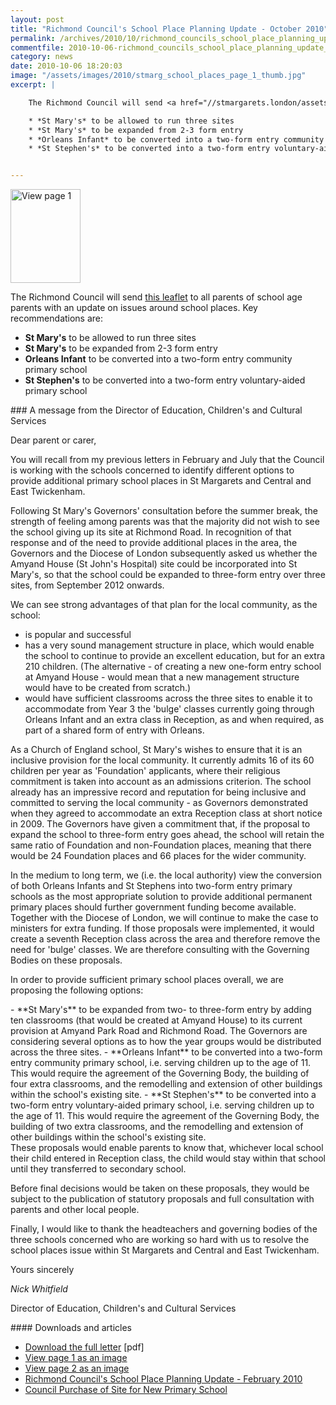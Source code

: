 ```yaml
---
layout: post
title: "Richmond Council's School Place Planning Update - October 2010"
permalink: /archives/2010/10/richmond_councils_school_place_planning_update_oct.html
commentfile: 2010-10-06-richmond_councils_school_place_planning_update_oct
category: news
date: 2010-10-06 18:20:03
image: "/assets/images/2010/stmarg_school_places_page_1_thumb.jpg"
excerpt: |

    The Richmond Council will send <a href="//stmargarets.london/assets/images/2010/stmarg_school_places_post_sept_2010.pdf">this leaflet</a> to all parents of school age parents with an update on issues around school places.  Key recommendations are:

    * *St Mary's* to be allowed to run three sites
    * *St Mary's* to be expanded from 2-3 form entry
    * *Orleans Infant* to be converted into a two-form entry community primary school
    * *St Stephen's* to be converted into a two-form entry voluntary-aided primary school


---
```


<a href="/assets/images/2010/stmarg_school_places_page_1.jpg" title="See larger version of - View page 1"><img src="/assets/images/2010/stmarg_school_places_page_1_thumb.jpg" width="112" height="150" alt="View page 1" class="photo right" /></a>

The Richmond Council will send [this leaflet](/assets/images/2010/stmarg_school_places_post_sept_2010.pdf) to all parents of school age parents with an update on issues around school places. Key recommendations are:

-   **St Mary's** to be allowed to run three sites
-   **St Mary's** to be expanded from 2-3 form entry
-   **Orleans Infant** to be converted into a two-form entry community primary school
-   **St Stephen's** to be converted into a two-form entry voluntary-aided primary school

<div markdown="1" class="letter">
### A message from the Director of Education, Children's and Cultural Services

Dear parent or carer,

You will recall from my previous letters in February and July that the Council is working with the schools concerned to identify different options to provide additional primary school places in St Margarets and Central and East Twickenham.

Following St Mary's Governors' consultation before the summer break, the strength of feeling among parents was that the majority did not wish to see the school giving up its site at Richmond Road. In recognition of that response and of the need to provide additional places in the area, the Governors and the Diocese of London subsequently asked us whether the Amyand House (St John's Hospital) site could be incorporated into St Mary's, so that the school could be expanded to three-form entry over three sites, from September 2012 onwards.

We can see strong advantages of that plan for the local community, as the school:

-   is popular and successful
-   has a very sound management structure in place, which would enable the school to continue to provide an excellent education, but for an extra 210 children. (The alternative - of creating a new one-form entry school at Amyand House - would mean that a new management structure would have to be created from scratch.)
-   would have sufficient classrooms across the three sites to enable it to accommodate from Year 3 the 'bulge' classes currently going through Orleans Infant and an extra class in Reception, as and when required, as part of a shared form of entry with Orleans.

As a Church of England school, St Mary's wishes to ensure that it is an inclusive provision for the local community. It currently admits 16 of its 60 children per year as 'Foundation' applicants, where their religious commitment is taken into account as an admissions criterion. The school already has an impressive record and reputation for being inclusive and committed to serving the local community - as Governors demonstrated when they agreed to accommodate an extra Reception class at short notice in 2009. The Governors have given a commitment that, if the proposal to expand the school to three-form entry goes ahead, the school will retain the same ratio of Foundation and non-Foundation places, meaning that there would be 24 Foundation places and 66 places for the wider community.

In the medium to long term, we (i.e. the local authority) view the conversion of both Orleans Infants and St Stephens into two-form entry primary schools as the most appropriate solution to provide additional permanent primary places should further government funding become available. Together with the Diocese of London, we will continue to make the case to ministers for extra funding. If those proposals were implemented, it would create a seventh Reception class across the area and therefore remove the need for 'bulge' classes. We are therefore consulting with the Governing Bodies on these proposals.

In order to provide sufficient primary school places overall, we are proposing the following options:

<div markdown="1" class="box">
-   **St Mary's** to be expanded from two- to three-form entry by adding ten classrooms (that would be created at Amyand House) to its current provision at Amyand Park Road and Richmond Road. The Governors are considering several options as to how the year groups would be distributed across the three sites.
-   **Orleans Infant** to be converted into a two-form entry community primary school, i.e. serving children up to the age of 11. This would require the agreement of the Governing Body, the building of four extra classrooms, and the remodelling and extension of other buildings within the school's existing site.
-   **St Stephen's** to be converted into a two-form entry voluntary-aided primary school, i.e. serving children up to the age of 11. This would require the agreement of the Governing Body, the building of two extra classrooms, and the remodelling and extension of other buildings within the school's existing site.

</div>
These proposals would enable parents to know that, whichever local school their child entered in Reception class, the child would stay within that school until they transferred to secondary school.

Before final decisions would be taken on these proposals, they would be subject to the publication of statutory proposals and full consultation with parents and other local people.

Finally, I would like to thank the headteachers and governing bodies of the three schools concerned who are working so hard with us to resolve the school places issue within St Margarets and Central and East Twickenham.

Yours sincerely

*Nick Whitfield*

Director of Education, Children's and Cultural Services

</div>
#### Downloads and articles

-   [Download the full letter](/assets/images/2010/stmarg_school_places_post_sept_2010.pdf) \[pdf\]
-   [View page 1 as an image](/assets/images/2010/stmarg_school_places_page_1.jpg)
-   [View page 2 as an image](/assets/images/2010/stmarg_school_places_page_2.jpg)
-   [Richmond Council's School Place Planning Update - February 2010](/archives/2010/02/richmond_councils_school_place_planning_update.html)
-   [Council Purchase of Site for New Primary School](/archives/2010/02/council_purchase_of_site_for_new_primary_school.html)
